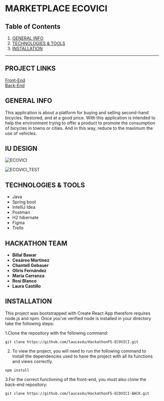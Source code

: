 MARKETPLACE ECOVICI 
============

## Table of Contents
1. [GENERAL INFO](#GENERAL-INFO)
2. [TECHNOLOGIES & TOOLS](#TECHNOLOGIES-TOOLS)
3. [INSTALLATION](#INSTALLATION_)

***


## PROJECT LINKS

[Front-End](https://github.com/laucasdu/HackathonF5-ECOVICI)</br>
[Back-End](https://github.com/laucasdu/HackathonF5-ECOVICI-BACK)


## GENERAL INFO

This application is about a platform for buying and selling second-hand bicycles. Restored, and at a good price.
With this application is intended to help the environment trying to offer a product to promote the consumption of bicycles in towns or cities. And in this way, reduce to the maximum the use of vehicles.


## IU DESIGN

![ECOVICI](https://user-images.githubusercontent.com/102957525/186539263-a3087d4a-842a-4e99-8f87-706f331e7acd.jpg)

![ECOVICI_TEST](https://user-images.githubusercontent.com/102957525/186539278-43a9dcdd-5a7b-4258-af64-f1b830725345.jpg)


## TECHNOLOGIES & TOOLS
- Java 
- Spring boot
- IntelliJ Idea
- Postman
- H2 hibernate
- Figma
- Trello


## HACKATHON TEAM 

* **Billal Bawar**
* **Cesáreo Martinez**
* **Chantell Gebauer** 
* **Oliris Fernández** 
* **Maria Carranza** 
* **Rosi Blanco**
* **Laura Castillo**


## INSTALLATION
This project was bootstrapped with Create React App therefore requires node.js and npm. Once you've verified node is installed in your directory take the following steps:

1.Clone the repository with the following command:  
```
git clone https://github.com/laucasdu/HackathonF5-ECOVICI.git
```

2. To view the project, you will need to run the following command to install the dependencies used to have the project with all its functions and views correctly.

```
npm install
```

3.For the correct functioning of the front-end, you must also clone the back-end repository:
```
git clone https://github.com/laucasdu/HackathonF5-ECOVICI-BACK.git
```




